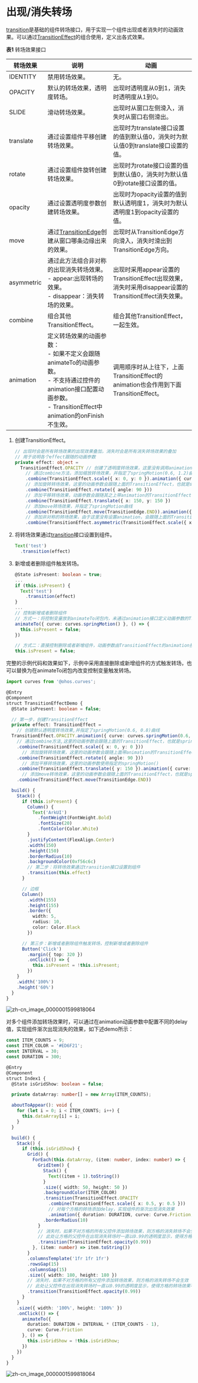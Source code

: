 # 出现/消失转场


[transition](../reference/arkui-ts/ts-transition-animation-component.md)是基础的组件转场接口，用于实现一个组件出现或者消失时的动画效果。可以通过[TransitionEffect](../reference/arkui-ts/ts-transition-animation-component.md#transitioneffect10对象说明)的组合使用，定义出各式效果。


  **表1** 转场效果接口

| 转场效果 | 说明 | 动画 |
| -------- | -------- | -------- |
| IDENTITY | 禁用转场效果。 | 无。 |
| OPACITY | 默认的转场效果，透明度转场。 | 出现时透明度从0到1，消失时透明度从1到0。 |
| SLIDE | 滑动转场效果。 | 出现时从窗口左侧滑入，消失时从窗口右侧滑出。 |
| translate | 通过设置组件平移创建转场效果。 | 出现时为translate接口设置的值到默认值0，消失时为默认值0到translate接口设置的值。 |
| rotate | 通过设置组件旋转创建转场效果。 | 出现时为rotate接口设置的值到默认值0，消失时为默认值0到rotate接口设置的值。 |
| opacity | 通过设置透明度参数创建转场效果。 | 出现时为opacity设置的值到默认透明度1，消失时为默认透明度1到opacity设置的值。 |
| move | 通过[TransitionEdge](../reference/arkui-ts/ts-appendix-enums.md#transitionedge10)创建从窗口哪条边缘出来的效果。 | 出现时从TransitionEdge方向滑入，消失时滑出到TransitionEdge方向。 |
| asymmetric | 通过此方法组合非对称的出现消失转场效果。<br/>- appear:出现转场的效果。<br/>- disappear：消失转场的效果。 | 出现时采用appear设置的TransitionEffect出现效果，消失时采用disappear设置的TransitionEffect消失效果。 |
| combine | 组合其他TransitionEffect。 | 组合其他TransitionEffect，一起生效。 |
| animation | 定义转场效果的动画参数：<br/>-&nbsp;如果不定义会跟随animateTo的动画参数。<br/>-&nbsp;不支持通过控件的animation接口配置动画参数。<br/>-&nbsp;TransitionEffect中animation的onFinish不生效。 | 调用顺序时从上往下，上面TransitionEffect的animation也会作用到下面TransitionEffect。 |


1. 创建TransitionEffect。
  
   ```ts
   // 出现时会是所有转场效果的出现效果叠加，消失时会是所有消失转场效果的叠加
   // 用于说明各个effect跟随的动画参数
   private effect: object =
     TransitionEffect.OPACITY // 创建了透明度转场效果，这里没有调用animation接口，会跟随animateTo的动画参数
       // 通过combine方法，添加缩放转场效果，并指定了springMotion(0.6, 1.2)曲线
       .combine(TransitionEffect.scale({ x: 0, y: 0 }).animation({ curve: curves.springMotion(0.6, 1.2) }))
       // 添加旋转转场效果，这里的动画参数会跟随上面的TransitionEffect，也就是springMotion(0.6, 1.2)
       .combine(TransitionEffect.rotate({ angle: 90 }))
       // 添加平移转场效果，动画参数会跟随其之上带animation的TransitionEffect，也就是springMotion(0.6, 1.2)
       .combine(TransitionEffect.translate({ x: 150, y: 150 })
       // 添加move转场效果，并指定了springMotion曲线
       .combine(TransitionEffect.move(TransitionEdge.END)).animation({curve: curves.springMotion()}))
       // 添加非对称的转场效果，由于这里没有设置animation，会跟随上面的TransitionEffect的animation效果，也就是springMotion
       .combine(TransitionEffect.asymmetric(TransitionEffect.scale({ x: 0, y: 0 }), TransitionEffect.rotate({ angle: 90 })));
   ```

2. 将转场效果通过[transition](../reference/arkui-ts/ts-transition-animation-component.md)接口设置到组件。
  
   ```ts
   Text('test')
     .transition(effect)
   ```

3. 新增或者删除组件触发转场。
  
   ```ts
   @State isPresent: boolean = true;
   ...
   if (this.isPresent) {
     Text('test')
       .transition(effect)
   }
   ...
   // 控制新增或者删除组件
   // 方式一：将控制变量放到animateTo闭包内，未通过animation接口定义动画参数的TransitionEffect将跟随animateTo的动画参数
   animateTo({ curve: curves.springMotion() }, () => {
     this.isPresent = false;
   })
   
   // 方式二：直接控制删除或者新增组件，动画参数由TransitionEffect的animation接口配置
   this.isPresent = false;
   ```


 完整的示例代码和效果如下，示例中采用直接删除或新增组件的方式触发转场，也可以替换为在animateTo闭包内改变控制变量触发转场。

```ts
import curves from '@ohos.curves';

@Entry
@Component
struct TransitionEffectDemo {
  @State isPresent: boolean = false;

  // 第一步，创建TransitionEffect
  private effect: TransitionEffect =
    // 创建默认透明度转场效果,并指定了springMotion(0.6, 0.8)曲线
  TransitionEffect.OPACITY.animation({ curve: curves.springMotion(0.6, 0.8) })
    // 通过combine方法,这里的动画参数会跟随上面的TransitionEffect，也就是springMotion(0.6, 0.8)
    .combine(TransitionEffect.scale({ x: 0, y: 0 }))
      // 添加旋转转场效果，这里的动画参数会跟随上面带animation的TransitionEffect，也就是springMotion(0.6, 0.8)
    .combine(TransitionEffect.rotate({ angle: 90 }))
      // 添加平移转场效果，这里的动画参数使用指定的springMotion()
    .combine(TransitionEffect.translate({ y: 150 }).animation({ curve: curves.springMotion() }))
      // 添加move转场效果，这里的动画参数会跟随上面的TransitionEffect，也就是springMotion()
    .combine(TransitionEffect.move(TransitionEdge.END))

  build() {
    Stack() {
      if (this.isPresent) {
        Column() {
          Text('ArkUI')
            .fontWeight(FontWeight.Bold)
            .fontSize(20)
            .fontColor(Color.White)
        }
        .justifyContent(FlexAlign.Center)
        .width(150)
        .height(150)
        .borderRadius(10)
        .backgroundColor(0xf56c6c)
        // 第二步：将转场效果通过transition接口设置到组件
        .transition(this.effect)
      }

      // 边框
      Column()
        .width(155)
        .height(155)
        .border({
          width: 5,
          radius: 10,
          color: Color.Black
        })

      // 第三步：新增或者删除组件触发转场，控制新增或者删除组件
      Button('Click')
        .margin({ top: 320 })
        .onClick(() => {
          this.isPresent = !this.isPresent;
        })
    }
    .width('100%')
    .height('60%')
  }
}
```



![zh-cn_image_0000001599818064](figures/zh-cn_image_0000001599818064.gif)


对多个组件添加转场效果时，可以通过在animation动画参数中配置不同的delay值，实现组件渐次出现消失的效果，如下述demo所示：

```ts
const ITEM_COUNTS = 9;
const ITEM_COLOR = '#ED6F21';
const INTERVAL = 30;
const DURATION = 300;

@Entry
@Component
struct Index1 {
  @State isGridShow: boolean = false;

  private dataArray: number[] = new Array(ITEM_COUNTS);

  aboutToAppear(): void {
    for (let i = 0; i < ITEM_COUNTS; i++) {
      this.dataArray[i] = i;
    }
  }

  build() {
    Stack() {
      if (this.isGridShow) {
        Grid() {
          ForEach(this.dataArray, (item: number, index: number) => {
            GridItem() {
              Stack() {
                Text((item + 1).toString())
              }
              .size({ width: 50, height: 50 })
              .backgroundColor(ITEM_COLOR)
              .transition(TransitionEffect.OPACITY
                .combine(TransitionEffect.scale({ x: 0.5, y: 0.5 }))
                // 对每个方格的转场添加delay，实现组件的渐次出现消失效果
                .animation({ duration: DURATION, curve: Curve.Friction, delay: INTERVAL * index }))
              .borderRadius(10)
            }
            // 消失时，如果不对方格的所有父控件添加转场效果，则方格的消失转场不会生效
            // 此处让方格的父控件在出现消失转场时一直以0.99的透明度显示，使得方格的转场效果不受影响
            .transition(TransitionEffect.opacity(0.99))
          }, (item: number) => item.toString())
        }
        .columnsTemplate('1fr 1fr 1fr')
        .rowsGap(15)
        .columnsGap(15)
        .size({ width: 180, height: 180 })
        // 消失时，如果不对方格的所有父控件添加转场效果，则方格的消失转场不会生效
        // 此处让父控件在出现消失转场时一直以0.99的透明度显示，使得方格的转场效果不受影响
        .transition(TransitionEffect.opacity(0.99))
      }
    }
    .size({ width: '100%', height: '100%' })
    .onClick(() => {
      animateTo({
        duration: DURATION + INTERVAL * (ITEM_COUNTS - 1),
        curve: Curve.Friction
      }, () => {
        this.isGridShow = !this.isGridShow;
      })
    })
  }
}
```

![zh-cn_image_0000001599818064](figures/zh-cn_image_0000001599818065.gif)